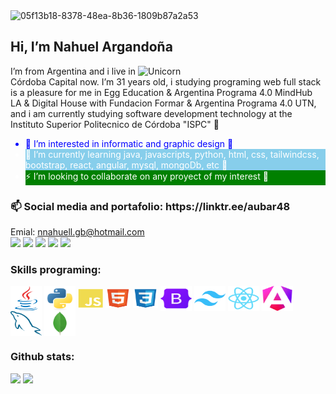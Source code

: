 <div>
<section>
<img src="https://i.ibb.co/9Yy6LTs/05f13b18-8378-48ea-8b36-1809b87a2a53.png" alt="05f13b18-8378-48ea-8b36-1809b87a2a53" border="0">
<h1 align="left"> Hi, I’m Nahuel Argandoña</h1> <img align="right" width=300px alt="Unicorn" src="https://c.tenor.com/GN73MKBawZYAAAAi/busy-cute.gif" /
<p align="left"> I’m from Argentina and i live in Córdoba Capital now. I’m 31 years old,  i studying programing web full stack is a pleasure for me in Egg Education & Argentina Programa 4.0 MindHub LA & Digital House with Fundacion Formar & Argentina Programa 4.0 UTN, and i am currently studying software development technology at the Instituto Superior Politecnico de Córdoba "ISPC" 🐣</p> 
</section>

<section>
<ul >
  <li style="color: blue;">🌱 I’m interested in informatic and graphic design 👾</li>
  <li style="color: white; background-color: skyblue;">📖 I’m currently learning java, javascripts, python, html, css, tailwindcss, bootstrap, react, angular, mysql, mongoDb, etc 👀</li>
  <li style="color: white; background-color: green;">⚡ I’m looking to collaborate on any proyect of my interest 💜</li>
</ul>
  <h3>📫 Social media and portafolio: https://linktr.ee/aubar48 </h3>
  Emial: <a href="nnahuell.gb@hotmail.com">nnahuell.gb@hotmail.com</a>
</section>

<section> 
  <a href="https://www.youtube.com/channel/UCv3dFEz4UJQtPJxBWl8npPg" target="_blank"><img src="https://img.shields.io/badge/YouTube-FF0000?style=for-the-badge&logo=youtube&logoColor=white" target="_blank"></a>
  <a href="https://instagram.com/Aubar48" target="_blank"><img src="https://img.shields.io/badge/-Instagram-%23E4405F?style=for-the-badge&logo=instagram&logoColor=white" target="_blank"></a>
 	<a href="https://www.twitch.tv/aubarcito" target="_blank"><img src="https://img.shields.io/badge/Twitch-9146FF?style=for-the-badge&logo=twitch&logoColor=white" target="_blank"></a>
  <a href="https://aubar48.github.io/miPortafolioNahuel/" target="_blank"><img src="https://img.shields.io/badge/Portafolio-Personal-%23333?style=for-the-badge&logo=portfolio&logoColor=white"></a>
  <a href="https://www.linkedin.com/in/Aubar48" target="_blank"><img src="https://img.shields.io/badge/-LinkedIn-%230077B5?style=for-the-badge&logo=linkedin&logoColor=white" target="_blank"></a> 
</section>

<section >
  <h3> Skills programing: </h3>  

  <img align="center" alt="JAVA" height="40" width="50" src="https://raw.githubusercontent.com/devicons/devicon/master/icons/java/java-original.svg">
  <img align="center" alt="PYTHON" height="40" width="50" src="https://raw.githubusercontent.com/devicons/devicon/master/icons/python/python-original.svg">
  <img align="center" alt="JS" height="30" width="40" src="https://raw.githubusercontent.com/devicons/devicon/master/icons/javascript/javascript-plain.svg"> 
  <img align="center" alt="HTML" height="30" width="40" src="https://raw.githubusercontent.com/devicons/devicon/master/icons/html5/html5-original.svg"> 
  <img align="center" alt="CSS" height="30" width="40" src="https://raw.githubusercontent.com/devicons/devicon/master/icons/css3/css3-original.svg"> 
  <img align="center" alt="Bootstrap" height="40" width="50" src="https://raw.githubusercontent.com/devicons/devicon/master/icons/bootstrap/bootstrap-original.svg"> 
  <img align="center" alt="tailwindcss" height="40" width="50" src="https://raw.githubusercontent.com/devicons/devicon/master/icons/tailwindcss/tailwindcss-original.svg"> 
  <img align="center" alt="REACT" height="40" width="50" src="https://raw.githubusercontent.com/devicons/devicon/master/icons/react/react-original.svg">
  <img align="center" alt="ANGULAR" height="40" width="50" src="https://raw.githubusercontent.com/devicons/devicon/master/icons/angular/angular-original.svg">
  <img align="center" alt="MYSQL" height="40" width="50" src="https://raw.githubusercontent.com/devicons/devicon/master/icons/mysql/mysql-original.svg">
  <img align="center" alt="MongoDb" height="40" width="50" src="https://raw.githubusercontent.com/devicons/devicon/master/icons/mongodb/mongodb-original.svg">
</section>

<section >
<h3>Github stats:</h3>

[![](https://github-readme-stats.vercel.app/api?username=Aubar48&show_icons=true&theme=tokyonight&hide_border=true&locale=en)](https://github.com/Aubar48)
[![](https://github-readme-streak-stats.herokuapp.com/?user=Aubar48&theme=material-palenight)](https://github.com/Aubar48)

</section>

</div>

<!---
Nahuel Argandoña is a ✨ special ✨ repository because its `README.md` (this file) appears on your GitHub profile- 
-->

